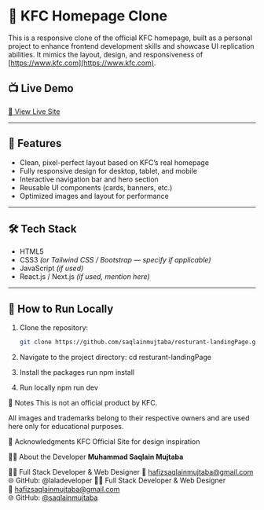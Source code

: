 # 🍗 KFC Homepage Clone

This is a responsive clone of the official KFC homepage, built as a personal project to enhance frontend development skills and showcase UI replication abilities. It mimics the layout, design, and responsiveness of [https://www.kfc.com](https://www.kfc.com).

## 📺 Live Demo

[🔗 View Live Site](https://resturant-landingPage-by-saqlain.vercel.app) 

---

## 🚀 Features

- Clean, pixel-perfect layout based on KFC’s real homepage
- Fully responsive design for desktop, tablet, and mobile
- Interactive navigation bar and hero section
- Reusable UI components (cards, banners, etc.)
- Optimized images and layout for performance

---

## 🛠️ Tech Stack

- HTML5
- CSS3 *(or Tailwind CSS / Bootstrap — specify if applicable)*
- JavaScript *(if used)*
- React.js / Next.js *(if used, mention here)*

---

## 🚀 How to Run Locally

1. Clone the repository:
   ```bash
   git clone https://github.com/saqlainmujtaba/resturant-landingPage.git

2. Navigate to the project directory:
    cd resturant-landingPage

3. Install the packages
    run npm install

4. Run locally
    npm run dev


📌 Notes
This is not an official product by KFC.

All images and trademarks belong to their respective owners and are used here only for educational purposes.

🙌 Acknowledgments
KFC Official Site for design inspiration

🙋‍♂️ About the Developer
**Muhammad Saqlain Mujtaba**

🧑‍💻 Full Stack Developer & Web Designer
📧 hafizsaqlainmujtaba@gmail.com
🌐 GitHub: @laladeveloper
🧑‍💻 Full Stack Developer & Web Designer  
📧 [hafizsaqlainmujtaba@gmail.com](mailto:hafizsaqlainmujtaba@gmail.com)  
🌐 GitHub: [@saqlainmujtaba](https://github.com/saqlainmujtaba)